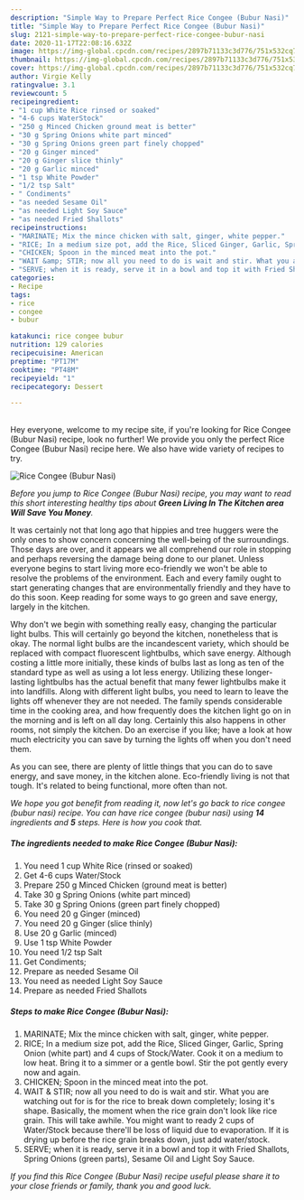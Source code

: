 ```yaml
---
description: "Simple Way to Prepare Perfect Rice Congee (Bubur Nasi)"
title: "Simple Way to Prepare Perfect Rice Congee (Bubur Nasi)"
slug: 2121-simple-way-to-prepare-perfect-rice-congee-bubur-nasi
date: 2020-11-17T22:08:16.632Z
image: https://img-global.cpcdn.com/recipes/2897b71133c3d776/751x532cq70/rice-congee-bubur-nasi-recipe-main-photo.jpg
thumbnail: https://img-global.cpcdn.com/recipes/2897b71133c3d776/751x532cq70/rice-congee-bubur-nasi-recipe-main-photo.jpg
cover: https://img-global.cpcdn.com/recipes/2897b71133c3d776/751x532cq70/rice-congee-bubur-nasi-recipe-main-photo.jpg
author: Virgie Kelly
ratingvalue: 3.1
reviewcount: 5
recipeingredient:
- "1 cup White Rice rinsed or soaked"
- "4-6 cups WaterStock"
- "250 g Minced Chicken ground meat is better"
- "30 g Spring Onions white part minced"
- "30 g Spring Onions green part finely chopped"
- "20 g Ginger minced"
- "20 g Ginger slice thinly"
- "20 g Garlic minced"
- "1 tsp White Powder"
- "1/2 tsp Salt"
- " Condiments"
- "as needed Sesame Oil"
- "as needed Light Soy Sauce"
- "as needed Fried Shallots"
recipeinstructions:
- "MARINATE; Mix the mince chicken with salt, ginger, white pepper."
- "RICE; In a medium size pot, add the Rice, Sliced Ginger, Garlic, Spring Onion (white part) and 4 cups of Stock/Water. Cook it on a medium to low heat. Bring it to a simmer or a gentle bowl. Stir the pot gently every now and again."
- "CHICKEN; Spoon in the minced meat into the pot."
- "WAIT &amp; STIR; now all you need to do is wait and stir. What you are watching out for is for the rice to break down completely; losing it&#39;s shape. Basically, the moment when the rice grain don&#39;t look like rice grain. This will take awhile. You might want to ready 2 cups of Water/Stock because there&#39;ll be loss of liquid due to evaporation. If it is drying up before the rice grain breaks down, just add water/stock."
- "SERVE; when it is ready, serve it in a bowl and top it with Fried Shallots, Spring Onions (green parts), Sesame Oil and Light Soy Sauce."
categories:
- Recipe
tags:
- rice
- congee
- bubur

katakunci: rice congee bubur 
nutrition: 129 calories
recipecuisine: American
preptime: "PT17M"
cooktime: "PT48M"
recipeyield: "1"
recipecategory: Dessert

---
```

<br>
Hey everyone, welcome to my recipe site, if you're looking for Rice Congee (Bubur Nasi) recipe, look no further! We provide you only the perfect Rice Congee (Bubur Nasi) recipe here. We also have wide variety of recipes to try.
<br>


![Rice Congee (Bubur Nasi)](https://img-global.cpcdn.com/recipes/2897b71133c3d776/751x532cq70/rice-congee-bubur-nasi-recipe-main-photo.jpg)

<i>Before you jump to Rice Congee (Bubur Nasi) recipe, you may want to read this short interesting healthy tips about 
<strong>Green Living In The Kitchen area Will Save You Money</strong>.</i>
</br>

It was certainly not that long ago that hippies and tree huggers were the only ones to show concern concerning the well-being of the surroundings. Those days are over, and it appears we all comprehend our role in stopping and perhaps reversing the damage being done to our planet. Unless everyone begins to start living more eco-friendly we won't be able to resolve the problems of the environment. Each and every family ought to start generating changes that are environmentally friendly and they have to do this soon. Keep reading for some ways to go green and save energy, largely in the kitchen.

Why don't we begin with something really easy, changing the particular light bulbs. This will certainly go beyond the kitchen, nonetheless that is okay. The normal light bulbs are the incandescent variety, which should be replaced with compact fluorescent lightbulbs, which save energy. Although costing a little more initially, these kinds of bulbs last as long as ten of the standard type as well as using a lot less energy. Utilizing these longer-lasting lightbulbs has the actual benefit that many fewer lightbulbs make it into landfills. Along with different light bulbs, you need to learn to leave the lights off whenever they are not needed. The family spends considerable time in the cooking area, and how frequently does the kitchen light go on in the morning and is left on all day long. Certainly this also happens in other rooms, not simply the kitchen. Do an exercise if you like; have a look at how much electricity you can save by turning the lights off when you don't need them.

As you can see, there are plenty of little things that you can do to save energy, and save money, in the kitchen alone. Eco-friendly living is not that tough. It's related to being functional, more often than not.


<i>We hope you got benefit from reading it, now let's go back to rice congee (bubur nasi) recipe. You can have rice congee (bubur nasi) using <strong>14</strong> ingredients and <strong>5</strong> steps. Here is how you cook that.
</i>

##### The ingredients needed to make Rice Congee (Bubur Nasi):

1. You need 1 cup White Rice (rinsed or soaked)
1. Get 4-6 cups Water/Stock
1. Prepare 250 g Minced Chicken (ground meat is better)
1. Take 30 g Spring Onions (white part minced)
1. Take 30 g Spring Onions (green part finely chopped)
1. You need 20 g Ginger (minced)
1. You need 20 g Ginger (slice thinly)
1. Use 20 g Garlic (minced)
1. Use 1 tsp White Powder
1. You need 1/2 tsp Salt
1. Get  Condiments;
1. Prepare as needed Sesame Oil
1. You need as needed Light Soy Sauce
1. Prepare as needed Fried Shallots


##### Steps to make Rice Congee (Bubur Nasi):

1. MARINATE; Mix the mince chicken with salt, ginger, white pepper.
1. RICE; In a medium size pot, add the Rice, Sliced Ginger, Garlic, Spring Onion (white part) and 4 cups of Stock/Water. Cook it on a medium to low heat. Bring it to a simmer or a gentle bowl. Stir the pot gently every now and again.
1. CHICKEN; Spoon in the minced meat into the pot.
1. WAIT &amp; STIR; now all you need to do is wait and stir. What you are watching out for is for the rice to break down completely; losing it&#39;s shape. Basically, the moment when the rice grain don&#39;t look like rice grain. This will take awhile. You might want to ready 2 cups of Water/Stock because there&#39;ll be loss of liquid due to evaporation. If it is drying up before the rice grain breaks down, just add water/stock.
1. SERVE; when it is ready, serve it in a bowl and top it with Fried Shallots, Spring Onions (green parts), Sesame Oil and Light Soy Sauce.


<i>If you find this Rice Congee (Bubur Nasi) recipe useful please share it to your close friends or family, thank you and good luck.</i>
